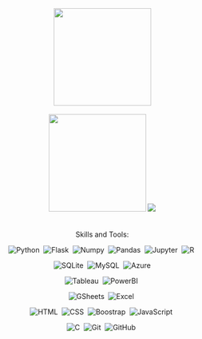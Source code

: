 <div align="center"> 
<img src="https://github-profile-summary-cards.vercel.app/api/cards/profile-details?username=gardevoeri&theme=default" height="195px">
</div>
<br>

<div align="center">  
  <img src="https://github-readme-stats-git-masterrstaa-rickstaa.vercel.app/api?username=gardevoeri&theme=default" height="195px">
  <img src="https://github-readme-streak-stats.herokuapp.com/?user=gardevoeri&theme=default">  
</div>
    
<br>


<br>
<div align="center"> 
Skills and Tools:

![Python](https://img.shields.io/badge/Python-FFD43B?style=for-the-badge&logo=python&logoColor=blue)&nbsp;
![Flask](https://img.shields.io/badge/Flask-000000?style=for-the-badge&logo=flask&logoColor=white)&nbsp;
![Numpy](https://img.shields.io/badge/Numpy-777BB4?style=for-the-badge&logo=numpy&logoColor=white)&nbsp;
![Pandas](https://img.shields.io/badge/Pandas-2C2D72?style=for-the-badge&logo=pandas&logoColor=white)&nbsp;
![Jupyter](https://img.shields.io/badge/Jupyter-F37626.svg?&style=for-the-badge&logo=Jupyter&logoColor=white)&nbsp;
![R](https://img.shields.io/badge/R-276DC3?style=for-the-badge&logo=r&logoColor=white)&nbsp;

![SQLite](https://img.shields.io/badge/SQLite-07405E?style=for-the-badge&logo=sqlite&logoColor=white)&nbsp;
![MySQL](https://img.shields.io/badge/MySQL-005C84?style=for-the-badge&logo=mysql&logoColor=white)&nbsp;
![Azure](https://img.shields.io/badge/microsoft%20azure-0089D6?style=for-the-badge&logo=microsoft-azure&logoColor=white)

![Tableau](https://img.shields.io/badge/Tableau-E97627?style=for-the-badge&logo=Tableau&logoColor=white)&nbsp;
![PowerBI](https://img.shields.io/badge/PowerBI-F2C811?style=for-the-badge&logo=Power%20BI&logoColor=white)&nbsp;

![GSheets](https://img.shields.io/badge/Google%20Sheets-34A853?style=for-the-badge&logo=google-sheets&logoColor=white)&nbsp;
![Excel](https://img.shields.io/badge/Microsoft_Excel-217346?style=for-the-badge&logo=microsoft-excel&logoColor=white)&nbsp;

![HTML](https://img.shields.io/badge/HTML5-E34F26?style=for-the-badge&logo=html5&logoColor=white)&nbsp;
![CSS](https://img.shields.io/badge/CSS3-1572B6?style=for-the-badge&logo=css3&logoColor=white)&nbsp;
![Boostrap](https://img.shields.io/badge/Bootstrap-563D7C?style=for-the-badge&logo=bootstrap&logoColor=white)&nbsp;
![JavaScript](https://img.shields.io/badge/JavaScript-323330?style=for-the-badge&logo=javascript&logoColor=F7DF1E)&nbsp;

![C](https://img.shields.io/badge/C-00599C?style=for-the-badge&logo=c&logoColor=white)&nbsp;
![Git](https://img.shields.io/badge/GIT-E44C30?style=for-the-badge&logo=git&logoColor=white)&nbsp;
![GitHub](https://img.shields.io/badge/-GitHub-0D1117?style=for-the-badge&logo=github&labelColor=0D1117)&nbsp;

